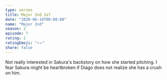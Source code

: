 ```yaml
---
type: series
title: Major 2nd 2x7
date: "2020-06-14T00:00:00"
name: "Major 2nd"
season: 2
episode: 7
rating: 2
ratingEmoji: "⭐️⭐️"
share: false
---
```


Not really interested in Sakura's backstory on how she started pitching. I fear Sakura might be heartbroken if Diago does not realize she has a crush on him.

